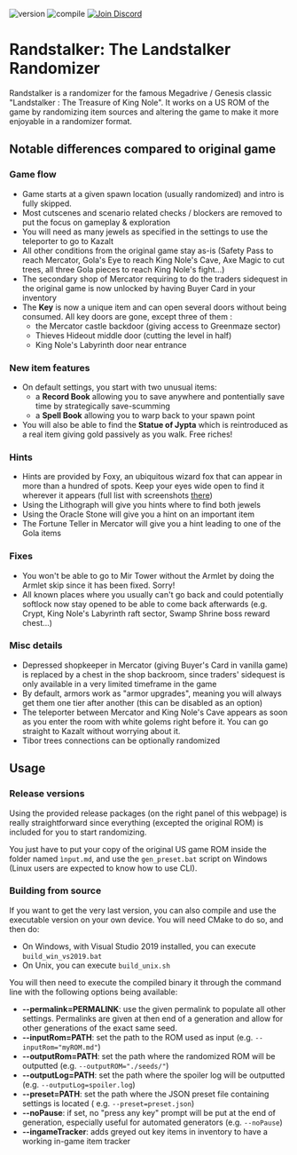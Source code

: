 ![version](https://img.shields.io/badge/Version-1.8.0-blue)
![compile](https://github.com/Dinopony/randstalker/workflows/Compile/badge.svg)
<a href="https://discord.gg/XNA76xc9sU">
  <img src="https://img.shields.io/badge/-Discord-lightgrey?logo=discord" alt="Join Discord">
</a>

# Randstalker: The Landstalker Randomizer

Randstalker is a randomizer for the famous Megadrive / Genesis classic "Landstalker : The Treasure of King Nole". It
works on a US ROM of the game by randomizing item sources and altering the game to make it more enjoyable in a
randomizer format.

## Notable differences compared to original game

### Game flow

- Game starts at a given spawn location (usually randomized) and intro is fully skipped.
- Most cutscenes and scenario related checks / blockers are removed to put the focus on gameplay & exploration
- You will need as many jewels as specified in the settings to use the teleporter to go to Kazalt
- All other conditions from the original game stay as-is (Safety Pass to reach Mercator, Gola's Eye to reach King Nole's
  Cave, Axe Magic to cut trees, all three Gola pieces to reach King Nole's fight...)
- The secondary shop of Mercator requiring to do the traders sidequest in the original game is now unlocked by having
  Buyer Card in your inventory
- The **Key** is now a unique item and can open several doors without being consumed. All key doors are gone, except
  three of them :
    * the Mercator castle backdoor (giving access to Greenmaze sector)
    * Thieves Hideout middle door (cutting the level in half)
    * King Nole's Labyrinth door near entrance

### New item features

- On default settings, you start with two unusual items:
    - a **Record Book** allowing you to save anywhere and pontentially save time by strategically save-scumming
    - a **Spell Book** allowing you to warp back to your spawn point
- You will also be able to find the **Statue of Jypta** which is reintroduced as a real item giving gold passively as
  you walk. Free riches!

### Hints

- Hints are provided by Foxy, an ubiquitous wizard fox that can appear in more than a hundred of spots. Keep your eyes
  wide open to find it wherever it appears (full list with screenshots [there](https://imgur.com/a/FnN7Akx))
- Using the Lithograph will give you hints where to find both jewels
- Using the Oracle Stone will give you a hint on an important item
- The Fortune Teller in Mercator will give you a hint leading to one of the Gola items

### Fixes

- You won't be able to go to Mir Tower without the Armlet by doing the Armlet skip since it has been fixed. Sorry!
- All known places where you usually can't go back and could potentially softlock now stay opened to be able to come
  back afterwards (e.g. Crypt, King Nole's Labyrinth raft sector, Swamp Shrine boss reward chest...)

### Misc details

- Depressed shopkeeper in Mercator (giving Buyer's Card in vanilla game) is replaced by a chest in the shop backroom,
  since traders' sidequest is only available in a very limited timeframe in the game
- By default, armors work as "armor upgrades", meaning you will always get them one tier after another (this can be
  disabled as an option)
- The teleporter between Mercator and King Nole's Cave appears as soon as you enter the room with white golems right
  before it. You can go straight to Kazalt without worrying about it.
- Tibor trees connections can be optionally randomized

## Usage

### Release versions

Using the provided release packages (on the right panel of this webpage) is really straightforward since everything
(excepted the original ROM) is included for you to start randomizing.

You just have to put your copy of the original US game ROM inside the folder named `ìnput.md`, and use the 
`gen_preset.bat` script on Windows (Linux users are expected to know how to use CLI).

### Building from source

If you want to get the very last version, you can also compile and use the executable version on your own device. You
will need CMake to do so, and then do:

- On Windows, with Visual Studio 2019 installed, you can execute `build_win_vs2019.bat`
- On Unix, you can execute `build_unix.sh`

You will then need to execute the compiled binary it through the command line with the following options being
available:

- **--permalink=PERMALINK**: use the given permalink to populate all other settings. Permalinks are given at then end of
  a generation and allow for other generations of the exact same seed.
- **--inputRom=PATH**: set the path to the ROM used as input (e.g. `--inputRom="myROM.md"`)
- **--outputRom=PATH**: set the path where the randomized ROM will be outputted (e.g. `--outputROM="./seeds/"`)
- **--outputLog=PATH**: set the path where the spoiler log will be outputted (e.g. `--outputLog=spoiler.log`)
- **--preset=PATH**: set the path where the JSON preset file containing settings is located (
  e.g. `--preset=preset.json`)
- **--noPause**: if set, no "press any key" prompt will be put at the end of generation, especially useful for automated
  generators (e.g. `--noPause`)
- **--ingameTracker**: adds greyed out key items in inventory to have a working in-game item tracker
